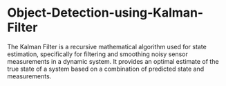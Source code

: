 # Object-Detection-using-Kalman-Filter
The Kalman Filter is a recursive mathematical algorithm used for state estimation, specifically for filtering and smoothing noisy sensor measurements in a dynamic system. It provides an optimal estimate of the true state of a system based on a combination of predicted state and measurements.
